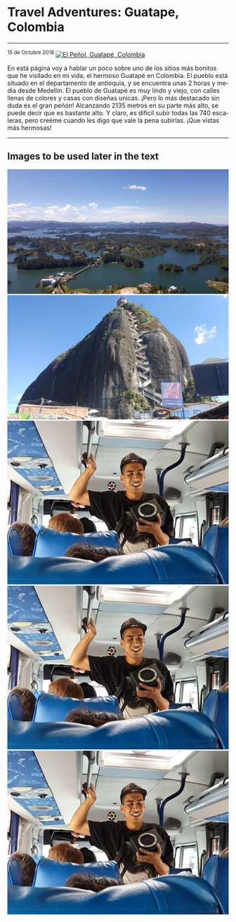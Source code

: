 <h1>Travel Adventures: Guatape, Colombia</h1>
<hr>
<sup>15 de Octubre 2018</sup>

<a href="https://www.travellifex.com/top-things-to-do-in-guatape-colombia/" title="View Image Soure">
<img src="https://www.travellifex.com/wp-content/uploads/2016/04/Best-Things-To-Do-In-Guatape.jpg" alt="El Peñol, Guatapé, Colombia">
</a>

<p lang="es">En está página voy a hablar un poco sobre uno de los sitios más bonitos que he visitado en mi vida, el hermoso Guatapé en Colombia. El pueblo está situado en el departamento de antioquia, y se encuentra unas 2 horas y media desde Medellín. El pueblo de Guatapé es muy lindo y viejo, con calles llenas de colores y casas con diseñas unicas. ¡Pero lo más destacado sin duda es el gran peñón! Alcanzando 2135 metros en su parte más alto, se puede decir que es bastante alto. Y claro, es dificíl subir todas las 740 escaleras, pero creéme cuando les digo que vale la pena subirlas.
¡Que vistas más hermosas!</p>
<hr>

<h2>Images to be used later in the text</h2>
<img src="images/20170701_212422.jpg" />
<img src="images/20170701_220029.jpg" />
<img src="images/Guy rapping in bus.PNG" /> 
<img src="https://github.com/alexmitchell92/SML209/blob/master/images/Guy%20rapping%20in%20bus.PNG">
<img src="images/Guy%20rapping%20in%20bus.PNG">

